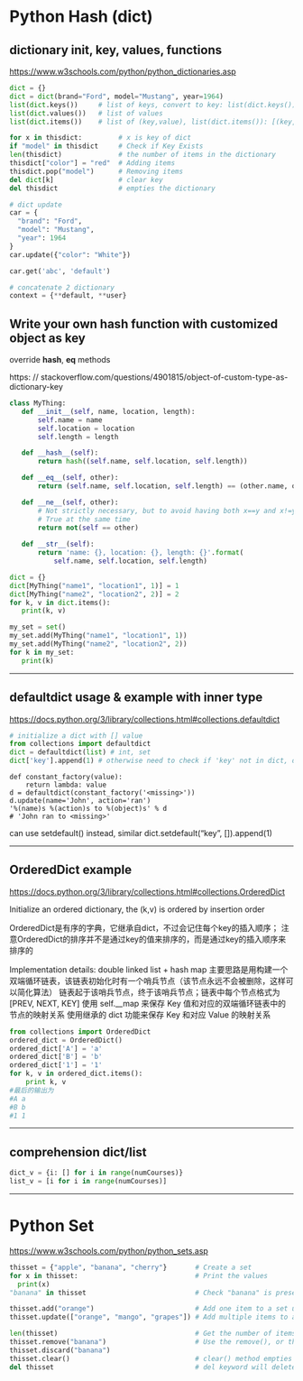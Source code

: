 # Python Hash (dict)

## dictionary init, key, values, functions

https://www.w3schools.com/python/python_dictionaries.asp

```python
dict = {} 
dict = dict(brand="Ford", model="Mustang", year=1964)
list(dict.keys())     # list of keys, convert to key: list(dict.keys())
list(dict.values())   # list of values
list(dict.items())    # list of (key,value), list(dict.items()): [(key, val),...]

for x in thisdict:         # x is key of dict
if "model" in thisdict     # Check if Key Exists
len(thisdict)              # the number of items in the dictionary
thisdict["color"] = "red"  # Adding items
thisdict.pop("model")      # Removing items  
del dict[k]                # clear key
del thisdict               # empties the dictionary

# dict update
car = {
  "brand": "Ford",
  "model": "Mustang",
  "year": 1964
}
car.update({"color": "White"})

car.get('abc', 'default')

# concatenate 2 dictionary
context = {**default, **user}
```

## Write your own hash function with customized object as key

override __hash__, __eq__ methods

https: // stackoverflow.com/questions/4901815/object-of-custom-type-as-dictionary-key

```python
class MyThing:
   def __init__(self, name, location, length):
       self.name = name
       self.location = location
       self.length = length

   def __hash__(self):
       return hash((self.name, self.location, self.length))

   def __eq__(self, other):
       return (self.name, self.location, self.length) == (other.name, other.location, self.length)

   def __ne__(self, other):
       # Not strictly necessary, but to avoid having both x==y and x!=y
       # True at the same time
       return not(self == other)
  
   def __str__(self):
       return 'name: {}, location: {}, length: {}'.format(
           self.name, self.location, self.length)

dict = {}
dict[MyThing("name1", "location1", 1)] = 1
dict[MyThing("name2", "location2", 2)] = 2
for k, v in dict.items():
   print(k, v)

my_set = set()
my_set.add(MyThing("name1", "location1", 1))
my_set.add(MyThing("name2", "location2", 2))
for k in my_set:
   print(k)
```

----------------------------------------------
## defaultdict usage & example with inner type

https://docs.python.org/3/library/collections.html#collections.defaultdict

```python
# initialize a dict with [] value
from collections import defaultdict
dict = defaultdict(list) # int, set
dict['key'].append(1) # otherwise need to check if 'key' not in dict, dict['key'] = []
```

```
def constant_factory(value):
    return lambda: value
d = defaultdict(constant_factory('<missing>'))
d.update(name='John', action='ran')
'%(name)s %(action)s to %(object)s' % d
# 'John ran to <missing>'
```

can use setdefault() instead, similar dict.setdefault(“key”, []).append(1)

----------------------------------------------
## OrderedDict example

https://docs.python.org/3/library/collections.html#collections.OrderedDict

Initialize an ordered dictionary, the (k,v) is ordered by insertion order

OrderedDict是有序的字典，它继承自dict，不过会记住每个key的插入顺序；
注意OrderedDict的排序并不是通过key的值来排序的，而是通过key的插入顺序来排序的

Implementation details: double linked list + hash map 
主要思路是用构建一个双端循环链表，该链表初始化时有一个哨兵节点（该节点永远不会被删除，这样可以简化算法） 
链表起于该哨兵节点，终于该哨兵节点；链表中每个节点格式为 [PREV, NEXT, KEY] 使用 self.__map 
来保存 Key 值和对应的双端循环链表中的节点的映射关系 使用继承的 dict 功能来保存 Key 和对应 Value 的映射关系

```python
from collections import OrderedDict
ordered_dict = OrderedDict()
ordered_dict['A'] = 'a'
ordered_dict['B'] = 'b'
ordered_dict['1'] = '1'
for k, v in ordered_dict.items():
    print k, v
#最后的输出为
#A a
#B b
#1 1
```

----------------------------------------------
## comprehension dict/list

```python
dict_v = {i: [] for i in range(numCourses)}
list_v = [i for i in range(numCourses)]
```


----------------------------------------------
# Python Set

https://www.w3schools.com/python/python_sets.asp

```python
thisset = {"apple", "banana", "cherry"}       # Create a set
for x in thisset:                             # Print the values
  print(x)
"banana" in thisset                           # Check "banana" is present in the set

thisset.add("orange")                         # Add one item to a set use the add() method
thisset.update(["orange", "mango", "grapes"]) # Add multiple items to a set

len(thisset)                                  # Get the number of items in a set
thisset.remove("banana")                      # Use the remove(), or the discard() method
thisset.discard("banana")
thisset.clear()                               # clear() method empties the set
del thisset                                   # del keyword will delete the set completely
```




